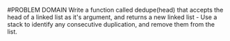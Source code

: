 #PROBLEM DOMAIN
Write a function called dedupe(head) that accepts the head of a linked list as it's argument, and returns a new linked list - Use a stack to identify any consecutive duplication, and remove them from the list.